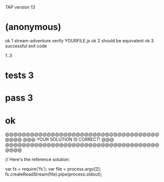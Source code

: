 TAP version 13
# (anonymous)
ok 1 stream-adventure verify YOURFILE.js
ok 2 should be equivalent
ok 3 successful exit code

1..3
# tests 3
# pass  3

# ok


@@@@@@@@@@@@@@@@@@@@@@@@@@@@@@@@@@@@@@@@@
@@@     YOUR SOLUTION IS CORRECT!     @@@
@@@@@@@@@@@@@@@@@@@@@@@@@@@@@@@@@@@@@@@@@



// Here's the reference solution:  

  var fs = require('fs');
  var file = process.argv[2];
  fs.createReadStream(file).pipe(process.stdout);
